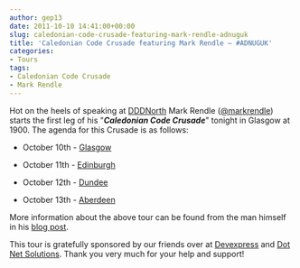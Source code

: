 ```yaml
---
author: gep13
date: 2011-10-10 14:41:00+00:00
slug: caledonian-code-crusade-featuring-mark-rendle-adnuguk
title: 'Caledonian Code Crusade featuring Mark Rendle – #ADNUGUK'
categories:
- Tours
tags:
- Caledonian Code Crusade
- Mark Rendle
---
```


Hot on the heels of speaking at [DDDNorth](http://www.developerdeveloperdeveloper.com/north/) Mark Rendle ([@markrendle](http://twitter.com/#!/markrendle)) starts the first leg of his "**_Caledonian Code Crusade_**" tonight in Glasgow at 1900. The agenda for this Crusade is as follows:






  * October 10th - [Glasgow](http://www.eventbrite.com/event/2075364471/nl)


  * October 11th - [Edinburgh](http://www.eventbrite.com/event/2142042908/nl)


  * October 12th - [Dundee](http://www.eventbrite.com/event/2243442196/eorg)


  * October 13th - [Aberdeen](http://adnuguk-oct2011.eventbrite.com/)




More information about the above tour can be found from the man himself in his [blog post](http://blog.markrendle.net/2011/08/30/on-tour/).




This tour is gratefully sponsored by our friends over at [Devexpress](http://www.devexpress.com/) and [Dot Net Solutions](http://www.dotnetsolutions.co.uk/). Thank you very much for your help and support!
